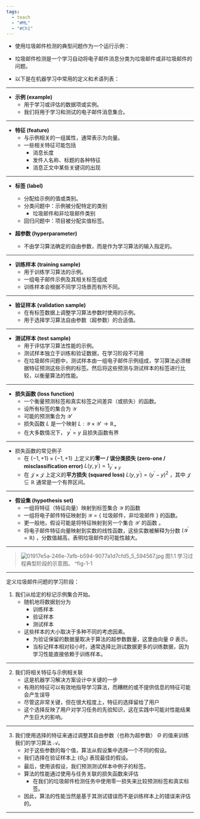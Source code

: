 ```yaml
---
tags:
  - teach
  - "#ML"
  - "#Ch1"
---
```

* 使用垃圾邮件检测的典型问题作为一个运行示例：
* 垃圾邮件检测是一个学习自动将电子邮件消息分类为垃圾邮件或非垃圾邮件的问题。

* 以下是在机器学习中常用的定义和术语列表：
---
- **示例 (example)**
	- 用于学习或评估的数据项或实例。
	- 我们将用于学习和测试的电子邮件消息集合。
---
- **特征 (feature)**
	- 与示例相关的一组属性，通常表示为向量。
	- 一些相关特征可能包括
		- 消息长度
		- 发件人名称、标题的各种特征
		- 消息正文中某些关键词的出现
---
- **标签 (label)**
	- 分配给示例的值或类别。
	- 分类问题中：示例被分配特定的类别
		- 垃圾邮件和非垃圾邮件类别
	- 回归问题中：项目被分配实值标签。

- **超参数 (hyperparameter)**
	- 不由学习算法确定的自由参数，而是作为学习算法的输入指定的。
---
- **训练样本 (training sample)**
	- 用于训练学习算法的示例。
	- 一组电子邮件示例及其相关标签组成
	- 训练样本会根据不同学习场景而有所不同。
---
- **验证样本 (validation sample)**
	- 在有标签数据上调整学习算法参数时使用的示例。
	- 用于选择学习算法自由参数（超参数）的合适值。
---
- **测试样本 (test sample)**
	- 用于评估学习算法性能的示例。
	- 测试样本独立于训练和验证数据，在学习阶段不可用
	- 在垃圾邮件问题中，测试样本由一组电子邮件示例组成，学习算法必须根据特征预测这些示例的标签。然后将这些预测与测试样本的标签进行比较，以衡量算法的性能。
---
- **损失函数 (loss function)**
	- 一个衡量预测标签和真实标签之间差异（或损失）的函数。
	- 设所有标签的集合为 $\mathcal{Y}$
	- 可能的预测集合为 $\mathcal{Y}'$ 
	- 损失函数 $L$ 是一个映射 $L : \mathcal{Y} \times \mathcal{Y}' \rightarrow {\mathbb{R}}_{+}$ 
	- 在大多数情况下， ${y}^{\prime } = y$ 且损失函数有界
---

- 损失函数的常见例子
	- 在 $\{ - 1, + 1\} \times \{ - 1, + 1\}$ 上定义的**零一 / 误分类损失 (zero-one / misclassification error)** $L\left( {y,{y}^{\prime }}\right) = {1}_{{y}^{\prime } \neq y}$ 
	- 在 $\mathcal{J} \times \mathcal{J}$ 上定义的**平方损失 (squared loss)** $L\left( {y,{y}^{\prime }}\right) = {\left( {y}^{\prime } - y\right) }^{2}$ ，其中 $\mathcal{J} \subseteq \mathbb{R}$ 通常是一个有界区间。
---
- **假设集 (hypothesis set)**
	- 一组将特征（特征向量）映射到标签集合 $\mathcal{Y}$ 的函数 
	- 一组将电子邮件特征映射到 $\mathcal{Y} = \{$ 垃圾邮件，非垃圾邮件 $\}$ 的函数。
	- 更一般地，假设可能是将特征映射到另一个集合 $\mathcal{Y}'$ 的函数 。
	- 将电子邮件特征向量映射到实数的线性函数，这些实数被解释为分数 $\left( {{\mathcal{Y}}^{\prime } = \mathbb{R}}\right)$ ，分数值越高，表明垃圾邮件的可能性越大。
---
> ![01917e5a-246e-7afb-b594-9077a1d7cfd5_5_594567.jpg](images/01917e5a-246e-7afb-b594-9077a1d7cfd5_5_594567.jpg)
> 图1.1 学习过程典型阶段的示意图。 ^fig-1-1

---
定义垃圾邮件问题的学习阶段：

1. 我们从给定的标记示例集合开始。
	- 随机地将数据划分为
		- 训练样本
		- 验证样本
		- 测试样本
	- 这些样本的大小取决于多种不同的考虑因素。
		- 为验证保留的数据量取决于算法的超参数数量，这里由向量 $\Theta$ 表示。
		- 当标记样本相对较小时，通常选择比测试数据更多的训练数据，因为学习性能直接依赖于训练样本。
---
2. 我们将相关特征与示例相关联
	- 这是机器学习解决方案设计中关键的一步
	- 有用的特征可以有效地指导学习算法，而糟糕的或不提供信息的特征可能会产生误导
	- 尽管这非常关键，但在很大程度上，特征的选择留给了用户
	- 这个选择反映了用户对学习任务的先验知识，这在实践中可能对性能结果产生巨大的影响。
---
3. 我们使用选择的特征来通过调整其自由参数（也称为超参数） $\Theta$ 的值来训练我们的学习算法 $\mathcal{A}$。
	- 对于这些参数的每个值，算法从假设集中选择一个不同的假设。
	- 我们选择在验证样本上 $\left( {\Theta }_{0}\right)$ 表现最佳的假设。
	- 最后，使用该假设，我们预测测试样本中例子的标签。
	- 算法的性能通过使用与任务关联的损失函数来评估
		- 在我们的垃圾邮件检测任务中使用零一损失来比较预测标签和真实标签。
	- 因此，算法的性能当然是基于其测试错误而不是训练样本上的错误来评估的。
---